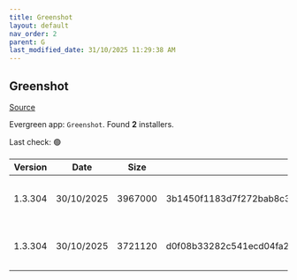 ```yaml
---
title: Greenshot
layout: default
nav_order: 2
parent: G
last_modified_date: 31/10/2025 11:29:38 AM
---
```


## Greenshot

[Source](https://getgreenshot.org/)

Evergreen app: `Greenshot`. Found **2** installers.

Last check: 🟢

| Version | Date       | Size    | Sha256                                                           | Architecture | InstallerType | Type | URI                                                                                                                                                                                                                    |
| ------- | ---------- | ------- | ---------------------------------------------------------------- | ------------ | ------------- | ---- | ---------------------------------------------------------------------------------------------------------------------------------------------------------------------------------------------------------------------- |
| 1.3.304 | 30/10/2025 | 3967000 | 3b1450f1183d7f272bab8c36c3c093bc74711eb40dcf722852b7361e9ef297c4 | x86          | Default       | exe  | [https://github.com/greenshot/greenshot/releases/download/v1.3.304/Greenshot-INSTALLER-1.3.304-RELEASE.exe](https://github.com/greenshot/greenshot/releases/download/v1.3.304/Greenshot-INSTALLER-1.3.304-RELEASE.exe) |
| 1.3.304 | 30/10/2025 | 3721120 | d0f08b33282c541ecd04fa267a52e4e86fec34215373f8a839ac22ba77b45632 | x86          | Portable      | zip  | [https://github.com/greenshot/greenshot/releases/download/v1.3.304/Greenshot-PORTABLE-1.3.304-RELEASE.zip](https://github.com/greenshot/greenshot/releases/download/v1.3.304/Greenshot-PORTABLE-1.3.304-RELEASE.zip)   |
